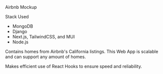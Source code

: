 Airbnb Mockup

Stack Used
- MongoDB
- Django
- Next.js, TailwindCSS, and MUI
- Node.js

Contains homes from Airbnb's California listings. This Web App is scalable and can support any amount of homes.

Makes efficient use of React Hooks to ensure speed and reliability.
